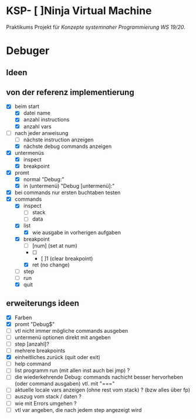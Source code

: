# KSP- [  ]Ninja Virtual Machine

Praktikums Projekt für *Konzepte systemnaher Programmierung WS 19/20*.

# Debuger

## Ideen

## von der referenz implementierung

- [x] beim start
  - [x] datei name
  - [x] anzahl instructions
  - [x] anzahl vars
- [ ] nach jeder anweisung
  - [ ] nächste instruction anzeigen
  - [x] nächste debug commands anzeigen
- [x] untermenüs
  - [x] inspect
  - [x] breakpoint
- [x] promt
  - [x] normal "Debug:"
  - [x] in (untermenü)  "Debug [untermenü]:"
- [x] bei commands nur ersten buchtaben testen
- [x] commands
  - [x] inspect
    - [ ] stack
    - [ ] data
  - [x] list
    - [x] wie ausgabe in vorherigen aufgaben
  - [x] breakpoint
    - [ ] [num] (set at num)
    - [ ] - [ ]1 (clear breakpoint)
    - [x] ret (no change)
  - [ ] step
  - [ ] run
  - [x] quit

## erweiterungs ideen

- [x] Farben
- [x] promt "Debug$"
- [ ] vtl nicht immer mögliche commands ausgeben
- [ ] untermenü optionen direkt mit angeben
- [ ] step [anzahl]?
- [ ] mehrere breakpoints
- [x] einheitliches zurück (quit oder exit)
- [ ] help command
- [ ] list programm run (mit allen inst auch bei jmp) ?
- [ ] die wiederkehrende Debug: commands nachicht besser hervorheben (oder command ausgaben) vtl. mit "==="
- [ ] aktuelle locale vars anzeigen (ohne rest vom stack) ? (bzw alles über fp)
- [ ] auszug vom stack / daten ?
- [ ] wie mit Errors umgehen ? 
- [ ] vtl var angeben, die nach jedem step angezeigt wird